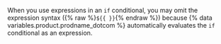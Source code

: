 When you use expressions in an `if` conditional, you may omit the expression syntax ({% raw %}`${{ }}`{% endraw %}) because {% data variables.product.prodname_dotcom %} automatically evaluates the `if` conditional as an expression.
